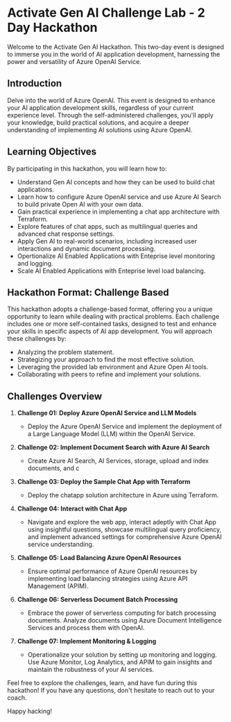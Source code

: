 # Activate Gen AI Challenge Lab - 2 Day Hackathon

Welcome to the Activate Gen AI Hackathon. This two-day event is designed to immerse you in the world of AI application development, harnessing the power and versatility of Azure OpenAI Service.

## Introduction

Delve into the world of Azure OpenAI. This event is designed to enhance your AI application development skills, regardless of your current experience level. Through the self-administered challenges, you'll apply your knowledge, build practical solutions, and acquire a deeper understanding of implementing AI solutions using Azure OpenAI.

## Learning Objectives

By participating in this hackathon, you will learn how to:

- Understand Gen AI concepts and how they can be used to build chat applications.
- Learn how to configure Azure OpenAI service and use Azure AI Search to build private Open AI with your own data.
- Gain practical experience in implementing a chat app architecture with Terraform.
- Explore features of chat apps, such as multilingual queries and advanced chat response settings.
- Apply Gen AI to real-world scenarios, including increased user interactions and dynamic document processing.
- Opertionalize AI Enabled Applications with Enteprise level monitoring and logging.
- Scale AI Enabled Applications with Enteprise level load balancing.


## Hackathon Format: Challenge Based

This hackathon adopts a challenge-based format, offering you a unique opportunity to learn while dealing with practical problems. Each challenge includes one or more self-contained tasks, designed to test and enhance your skills in specific aspects of AI app development. You will approach these challenges by:

- Analyzing the problem statement.
- Strategizing your approach to find the most effective solution.
- Leveraging the provided lab environment and Azure Open AI tools.
- Collaborating with peers to refine and implement your solutions.

## Challenges Overview

1. **Challenge 01: Deploy Azure OpenAI Service and LLM Models**
   - Deploy the Azure OpenAI Service and implement the deployment of a Large Language Model (LLM) within the OpenAI Service.
     
2. **Challenge 02: Implement Document Search with Azure AI Search**
   - Create Azure AI Search, AI Services, storage, upload and index documents, and c
             
3. **Challenge 03: Deploy the Sample Chat App with Terraform**
   - Deploy the chatapp solution architecture in Azure using Terraform.
          
4. **Challenge 04: Interact with Chat App**
   - Navigate and explore the web app, interact adeptly with Chat App using insightful questions, showcase multilingual query proficiency, and implement advanced settings for comprehensive Azure OpenAI service understanding.
          
5. **Challenge 05: Load Balancing Azure OpenAI Resources**
    - Ensure optimal performance of Azure OpenAI resources by implementing load balancing strategies using Azure API Management (APIM).
  
6. **Challenge 06: Serverless Document Batch Processing**
   - Embrace the power of serverless computing for batch processing documents. Analyze documents using Azure Document Intelligence Services and process them with OpenAI. 
     
7. **Challenge 07: Implement Monitoring & Logging**
   - Operationalize your solution by setting up monitoring and logging. Use Azure Monitor, Log Analytics, and APIM to gain insights and maintain the robustness of your AI services.


Feel free to explore the challenges, learn, and have fun during this hackathon! If you have any questions, don't hesitate to reach out to your coach.

Happy hacking!
